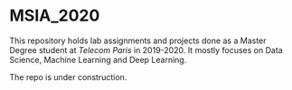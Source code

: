 # MSIA_2020

This repository holds lab assignments and projects done as a Master Degree student at *Telecom Paris* in 2019-2020.
It mostly focuses on Data Science, Machine Learning and Deep Learning.

The repo is under construction.
